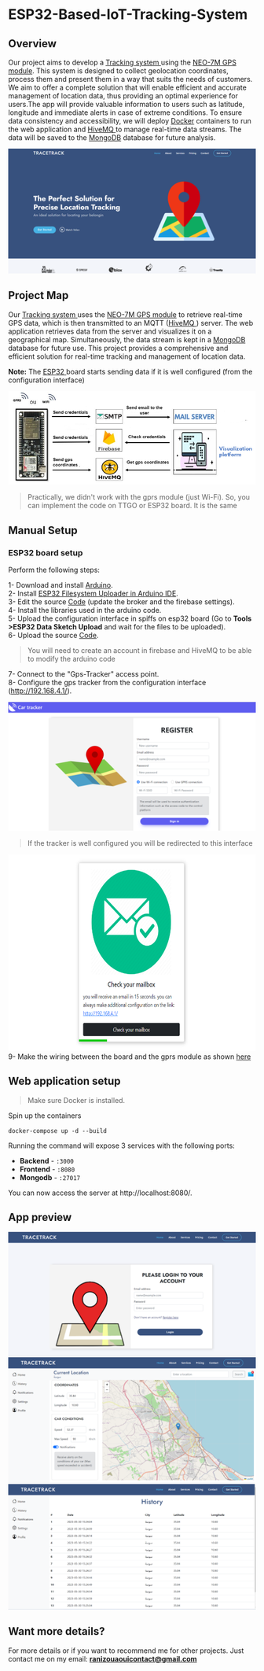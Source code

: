 # ESP32-Based-IoT-Tracking-System

## Overview
Our project aims to develop a <a href="https://github.com/ranizouaoui/ESP32-Based-IoT-Tracking-System/" >Tracking system </a> using the <a href="https://www.u-blox.com/en/product/neo-7-series">NEO-7M GPS module</a>. This system is designed to collect geolocation coordinates, process them and present them in a way that suits the needs of customers. We aim to offer a complete solution that will enable efficient and accurate management of location data, thus providing an optimal experience for users.The app will provide valuable information to users such as latitude, longitude and immediate alerts in case of extreme conditions. To ensure data consistency and accessibility, we will deploy <a href="https://www.docker.com/">Docker</a> containers to run the web application and <a href="https://www.hivemq.com/">HiveMQ </a> to manage real-time data streams. The data will be saved to the <a href="https://www .mongodb.com/">MongoDB</a> database for future analysis.

<div align="center"> 
<img src="https://github.com/ranizouaoui/ESP32-Based-IoT-Tracking-System/blob/main/pictures/home-interface.png" alt="" />
 </div>
 
## Project Map
Our <a href="https://github.com/ranizouaoui/ESP32-Based-IoT-Tracking-System/" >Tracking system </a> uses the <a href="https://www.u-blox.com/en/product/neo-7-series">NEO-7M GPS module</a>  to retrieve real-time GPS data, which is then transmitted to an MQTT (<a href="https://www.hivemq.com/">HiveMQ </a>) server. The web application retrieves data from the server and visualizes it on a geographical map. Simultaneously, the data stream is kept in a <a href="https://www .mongodb.com/">MongoDB</a> database for future use. This project provides a comprehensive and efficient solution for real-time tracking and management of location data.

<strong> Note:</strong> The <a href="https://www.espressif.com/en/products/socs/esp32" >ESP32 </a>board starts sending data if it is well configured (from the configuration interface)
<div align="center"> 
<img src="https://github.com/ranizouaoui/ESP32-Based-IoT-Tracking-System/blob/main/pictures/synoptique.png" alt="" />
 </div>
  <blockquote> <p dir="auto">Practically, we didn't work with the gprs module (just Wi-Fi). So, you can implement the code on TTGO or ESP32 board. It is the same</p></blockquote>
  
 ## Manual Setup
 ### ESP32 board setup
 Perform the following steps:

 1- Download and install <a href="https://www.arduino.cc/">Arduino</a>.<br/>
 2- Install <a href="https://randomnerdtutorials.com/install-esp32-filesystem-uploader-arduino-ide/">ESP32 Filesystem Uploader in Arduino IDE</a>.<br/>
 3- Edit the source <a href="https://github.com/ranizouaoui/ESP32-Based-IoT-Tracking-System/blob/main/ESP-codes/Main-code/Main-code.ino">Code</a> (update the broker and the firebase settings).<br/>
 4- Install the libraries used in the arduino code.<br/>
 5- Upload the configuration interface in spiffs on esp32 board (Go to <strong> Tools >ESP32 Data Sketch Upload</strong> and wait for the files to be uploaded).<br/>
 6- Upload the source <a href="https://github.com/ranizouaoui/ESP32-Based-IoT-Tracking-System/blob/main/ESP-codes/Main-code/Main-code.ino">Code</a>. <br/>
 
 <blockquote> <p dir="auto">You will need to create an account in firebase and HiveMQ to be able to modify the arduino code</p></blockquote>

 7- Connect to the "Gps-Tracker" access point. <br/>
 8- Configure the gps tracker from the configuration interface (http://192.168.4.1/). <br/>
 <div align="center"> 
 <img src="https://github.com/ranizouaoui/ESP32-Based-IoT-Tracking-System/blob/main/pictures/configuration.png" alt="" />
 </div>
  <blockquote> <p dir="auto">If the tracker is well configured you will be redirected to this interface</p></blockquote>
   <div align="center"> 
 <img src="https://github.com/ranizouaoui/ESP32-Based-IoT-Tracking-System/blob/main/pictures/configuration1.png" style="height: 400px;" alt="" />
 </div>
9- Make the wiring between the board and the gprs module as shown <a href="https://circuitdigest.com/microcontroller-projects/interfacing-neo6m-gps-module-with-esp32">here</a>

## Web application setup

<blockquote>
<p dir="auto">Make sure Docker is installed.</p>
</blockquote>
<p dir="auto">Spin up the containers</p>

```
docker-compose up -d --build
```
Running the command will expose 3 services with the following ports:
<ul dir="auto">

<li><strong>Backend</strong> - <code>:3000</code></li>
<li><strong>Frontend</strong> - <code>:8080</code></li>
<li><strong>Mongodb</strong> - <code>:27017</code></li>
</ul>

You can now access the server at http://localhost:8080/.

## App preview
 
 <div align="center"> 
<img src="https://github.com/ranizouaoui/ESP32-Based-IoT-Tracking-System/blob/main/pictures/login-interface.png" alt="" />
 </div>
  <div align="center"> 
<img src="https://github.com/ranizouaoui/ESP32-Based-IoT-Tracking-System/blob/main/pictures/user-interface.png" alt="" />
 </div>
   <div align="center"> 
<img src="https://github.com/ranizouaoui/ESP32-Based-IoT-Tracking-System/blob/main/pictures/user-history.png" alt="" />
 </div>
 
 ## Want more details?
 
 For more details or if you want to recommend me for other projects. Just contact me on my email: <strong> ranizouaouicontact@gmail.com </strong>

